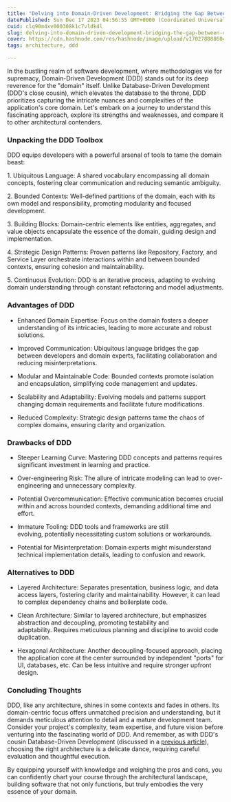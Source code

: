 ```yaml
---
title: "Delving into Domain-Driven Development: Bridging the Gap Between Code and Reality"
datePublished: Sun Dec 17 2023 04:56:55 GMT+0000 (Coordinated Universal Time)
cuid: clq90m4xv000308k1c7vldk4l
slug: delving-into-domain-driven-development-bridging-the-gap-between-code-and-reality
cover: https://cdn.hashnode.com/res/hashnode/image/upload/v1702788886044/fbf4a1cf-ad5f-419b-9a5b-ca17e1e9c0f7.jpeg
tags: architecture, ddd

---
```


In the bustling realm of software development, where methodologies vie for supremacy, Domain-Driven Development (DDD) stands out for its deep reverence for the "domain" itself. Unlike Database-Driven Development (DDD's close cousin), which elevates the database to the throne, DDD prioritizes capturing the intricate nuances and complexities of the application's core domain. Let's embark on a journey to understand this fascinating approach, explore its strengths and weaknesses, and compare it to other architectural contenders.

### Unpacking the DDD Toolbox

DDD equips developers with a powerful arsenal of tools to tame the domain beast:

1\. Ubiquitous Language: A shared vocabulary encompassing all domain concepts, fostering clear communication and reducing semantic ambiguity.

2\. Bounded Contexts: Well-defined partitions of the domain, each with its own model and responsibility, promoting modularity and focused development.

3\. Building Blocks: Domain-centric elements like entities, aggregates, and value objects encapsulate the essence of the domain, guiding design and implementation.

4\. Strategic Design Patterns: Proven patterns like Repository, Factory, and Service Layer orchestrate interactions within and between bounded contexts, ensuring cohesion and maintainability.

5\. Continuous Evolution: DDD is an iterative process, adapting to evolving domain understanding through constant refactoring and model adjustments.


### Advantages of DDD

* Enhanced Domain Expertise: Focus on the domain fosters a deeper understanding of its intricacies, leading to more accurate and robust solutions.
    
* Improved Communication: Ubiquitous language bridges the gap between developers and domain experts, facilitating collaboration and reducing misinterpretations.
    
* Modular and Maintainable Code: Bounded contexts promote isolation and encapsulation, simplifying code management and updates.
    
* Scalability and Adaptability: Evolving models and patterns support changing domain requirements and facilitate future modifications.
    
* Reduced Complexity: Strategic design patterns tame the chaos of complex domains, ensuring clarity and organization.
    

### Drawbacks of DDD

* Steeper Learning Curve: Mastering DDD concepts and patterns requires significant investment in learning and practice.
    
* Over-engineering Risk: The allure of intricate modeling can lead to over-engineering and unnecessary complexity.
    
* Potential Overcommunication: Effective communication becomes crucial within and across bounded contexts, demanding additional time and effort.
    
* Immature Tooling: DDD tools and frameworks are still evolving, potentially necessitating custom solutions or workarounds.
    
* Potential for Misinterpretation: Domain experts might misunderstand technical implementation details, leading to confusion and rework.
    

### Alternatives to DDD

* Layered Architecture: Separates presentation, business logic, and data access layers, fostering clarity and maintainability. However, it can lead to complex dependency chains and boilerplate code.
    
* Clean Architecture: Similar to layered architecture, but emphasizes abstraction and decoupling, promoting testability and adaptability. Requires meticulous planning and discipline to avoid code duplication.
    
* Hexagonal Architecture: Another decoupling-focused approach, placing the application core at the center surrounded by independent "ports" for UI, databases, etc. Can be less intuitive and require stronger upfront design.
    

### Concluding Thoughts

DDD, like any architecture, shines in some contexts and fades in others. Its domain-centric focus offers unmatched precision and understanding, but it demands meticulous attention to detail and a mature development team. Consider your project's complexity, team expertise, and future vision before venturing into the fascinating world of DDD. And remember, as with DDD's cousin Database-Driven Development (discussed in a [previous article](https://thediligentengineer.com/database-driven-development-architecture-putting-data-at-the-helm)), choosing the right architecture is a delicate dance, requiring careful evaluation and thoughtful execution.

By equipping yourself with knowledge and weighing the pros and cons, you can confidently chart your course through the architectural landscape, building software that not only functions, but truly embodies the very essence of your domain.